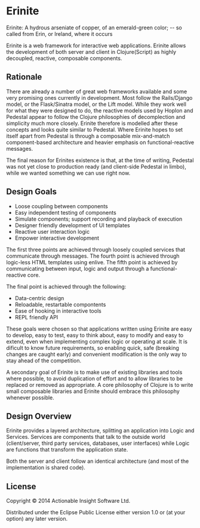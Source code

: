 # Erinite

Erinite:
    A hydrous arseniate of copper, of an emerald-green color; -- so called from
    Erin, or Ireland, where it occurs

Erinite is a web framework for interactive web applications. Erinite allows the
development of both server and client in Clojure(Script) as highly decoupled,
reactive, composable components.

## Rationale

There are already a number of great web frameworks available and some very
promising ones currently in development. Most follow the Rails/Django model, or
the Flask/Sinatra model, or the Lift model. While they work well for what they
were designed to do, the reactive models used by Hoplon and Pedestal appear to
follow the Clojure philosophies of decomplection and simplicity much more
closely. Erinite therefore is modelled after these concepts and looks quite
similar to Pedestal. Where Erinite hopes to set itself apart from Pedestal is
through a composable mix-and-match component-based architecture and heavier
emphasis on functional-reactive messages.

The final reason for Erinites existence is that, at the time of writing,
Pedestal was not yet close to production ready (and client-side Pedestal in
limbo), while we wanted something we can use right now.

## Design Goals

* Loose coupling between components
* Easy independent testing of components
* Simulate components; support recording and playback of execution
* Designer friendly development of UI templates
* Reactive user interaction logic
* Empower interactive development

The first three points are achieved through loosely coupled services that
communicate through messages.
The fourth point is achieved through logic-less HTML templates using enlive.
The fifth point is achieved by communicating between input, logic and output
through a functional-reactive core.

The final point is achieved through the following:
* Data-centric design
* Reloadable, restartable compontents
* Ease of hooking in interactive tools
* REPL friendly API

These goals were chosen so that applications written using Erinite are easy to
develop, easy to test, easy to think about, easy to modify and easy to extend,
even when implementing complex logic or operating at scale. It is dificult to
know future requirements, so enabling quick, safe (breaking changes are caught
early) and convenient modification is the only way to stay ahead of the
competition.

A secondary goal of Erinite is to make use of existing libraries and tools
where possible, to avoid duplication of effort and to allow libraries to be
replaced or removed as appropriate. A core philosophy of Clojure is to write
small composable libraries and Erinite should embrace this philosophy whenever
possible.

## Design Overview

Erinite provides a layered architecture, splitting an application into Logic and
Services. Services are components that talk to the outside world (client/server,
third party services, databases, user interfaces) while Logic are functions that
transform the application state.

Both the server and client follow an identical architecture (and most of the
implementation is shared code).

## License

Copyright © 2014 Actionable Insight Software Ltd.

Distributed under the Eclipse Public License either version 1.0 or (at
your option) any later version.
